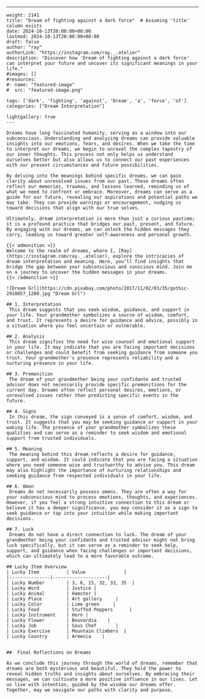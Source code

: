 ---
    weight: 2141
    title: "Dream of fighting against a dark force"  # Assuming 'title' column exists
    date: 2024-10-13T20:00:00+08:00
    lastmod: 2024-10-13T20:00:00+08:00
    draft: false
    author: "ray"
    authorLink: "https://instagram.com/ray._.atelier"
    description: "Discover how 'Dream of fighting against a dark force' can interpret your future and uncover its significant meanings in your life."
    #images: []
    #resources:
    #- name: "featured-image"
    #  src: "featured-image.png"
    
    tags: ['dark', 'fighting', 'against', 'Dream', 'a', 'force', 'of']
    categories: ["Dream Interpretation"]
    
    lightgallery: true
    ---
    
    Dreams have long fascinated humanity, serving as a window into our subconscious. Understanding and analyzing dreams can provide valuable insights into our emotions, fears, and desires. When we take the time to interpret our dreams, we begin to unravel the complex tapestry of our inner thoughts. This process not only helps us understand ourselves better but also allows us to connect our past experiences with our present circumstances and future possibilities.
    
    By delving into the meanings behind specific dreams, we can gain clarity about unresolved issues from our past. These dreams often reflect our memories, traumas, and lessons learned, reminding us of what we need to confront or embrace. Moreover, dreams can serve as a guide for our future, revealing our aspirations and potential paths we may take. They can provide warnings or encouragement, nudging us toward decisions that align with our true selves.
    
    Ultimately, dream interpretation is more than just a curious pastime; it is a profound practice that bridges our past, present, and future. By engaging with our dreams, we can unlock the hidden messages they carry, leading us toward greater self-awareness and personal growth.
    
    {{< admonition >}}
    Welcome to the realm of dreams, where I, [Ray](https://instagram.com/ray._.atelier), explore the intricacies of dream interpretation and meaning. Here, you’ll find insights that bridge the gap between your subconscious and conscious mind. Join me on a journey to uncover the hidden messages in your dreams.
    {{< /admonition >}}
    
    ![Dream Grl](https://cdn.pixabay.com/photo/2017/11/02/03/35/gothic-2910057_1280.jpg "Dream Grl")
    
    ## 1. Interpretation
     This dream suggests that you seek wisdom, guidance, and support in your life. Your grandmother symbolizes a source of wisdom, comfort, and trust. It represents a desire for guidance and advice, possibly in a situation where you feel uncertain or vulnerable.
    
    ## 2. Analysis
     This dream signifies the need for wise counsel and emotional support in your life. It may indicate that you are facing important decisions or challenges and could benefit from seeking guidance from someone you trust. Your grandmother's presence represents reliability and a nurturing presence in your life.
    
    ## 3. Premonition
     The dream of your grandmother being your confidante and trusted advisor does not necessarily provide specific premonitions for the current day. Dreams often reflect personal desires, emotions, or unresolved issues rather than predicting specific events in the future.
    
    ## 4. Signs
     In this dream, the sign conveyed is a sense of comfort, wisdom, and trust. It suggests that you may be seeking guidance or support in your waking life. The presence of your grandmother symbolizes these qualities and can serve as a reminder to seek wisdom and emotional support from trusted individuals.
    
    ## 5. Meaning
     The meaning behind this dream reflects a desire for guidance, support, and wisdom. It could indicate that you are facing a situation where you need someone wise and trustworthy to advise you. This dream may also highlight the importance of nurturing relationships and seeking guidance from respected individuals in your life.
    
    ## 6. Omen
     Dreams do not necessarily possess omens. They are often a way for your subconscious mind to process emotions, thoughts, and experiences. However, if you feel a strong intuitive connection to this dream or believe it has a deeper significance, you may consider it as a sign to seek guidance or tap into your intuition while making important decisions.
    
    ## 7. Luck
     Dreams do not have a direct connection to luck. The dream of your grandmother being your confidante and trusted advisor might not bring luck specifically, but it can serve as a reminder to seek help, support, and guidance when facing challenges or important decisions, which can ultimately lead to a more favorable outcome.
    
    ## Lucky Item Overview
    | Lucky Item          | Value              |
    |---------------|--------------------|
    | Lucky Number        | 3, 6, 15, 32, 33, 35  |
    | Lucky Word          | Justice |
    | Lucky Animal        | Hamster |
    | Lucky Place         | Art gallery     |
    | Lucky Color         | Lime green     |
    | Lucky Food          | Stuffed Peppers      |
    | Lucky Instrument    | Horn |
    | Lucky Flower        | Bouvardia    |
    | Lucky Job           | Sous Chef       |
    | Lucky Exercise      | Mountain Climbers  |
    | Lucky Country       | Armenia    |
    
    
    ##  Final Reflections on Dreams
    
    As we conclude this journey through the world of dreams, remember that dreams are both mysterious and beautiful. They hold the power to reveal hidden truths and insights about ourselves. By embracing their messages, we can cultivate a more positive influence in our lives. Let us live with intention, guided by the wisdom our dreams offer. Together, may we navigate our paths with clarity and purpose.
    